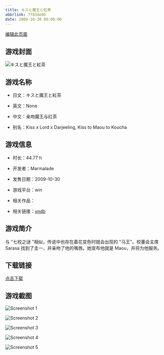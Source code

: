 ```yaml
---
title: キスと魔王と紅茶
abbrlink: 7f834e0b
date: 2009-10-30 00:00:00
---
```

[编辑此页面](https://github.com/ACG-3/ADV3-source/blob/main/source/_posts/games/%E3%82%AD%E3%82%B9%E3%81%A8%E9%AD%94%E7%8E%8B%E3%81%A8%E7%B4%85%E8%8C%B6.md)

## 游戏封面

![キスと魔王と紅茶](https://pan.timero.xyz/d/onedrive/img_lib_001/%E3%82%AD%E3%82%B9%E3%81%A8%E9%AD%94%E7%8E%8B%E3%81%A8%E7%B4%85%E8%8C%B6_cover.avif)


## 游戏名称

- 日文：キスと魔王と紅茶
- 英文：None
- 中文：亲吻魔王与红茶

- 别名：Kiss x Lord x Darjeeling, Kiss to Maou to Koucha


## 游戏信息

- 时长：44.77 h
- 开发者：Marmalade
- 发售日期：2009-10-30
- 游戏平台：win
- 相关作品：

- 相关链接：[vndb](https://vndb.org/v2412)


## 游戏简介

与 "七校之谜 "相似，传说中也存在着花变色时就会出现的 "马王"。校董会主席 Sarasa 找到了圭一，并亲吻了他的嘴唇。她宣布他就是 Maou，并将为他服务。




## 下载链接

[点击下载](https://pan.timero.xyz/onedrive/adv_lib_001/%E3%82%AD%E3%82%B9%E3%81%A8%E9%AD%94%E7%8E%8B%E3%81%A8%E7%B4%85%E8%8C%B6)


## 游戏截图


![Screenshot 1](https://pan.timero.xyz/d/onedrive/img_lib_001/%E3%82%AD%E3%82%B9%E3%81%A8%E9%AD%94%E7%8E%8B%E3%81%A8%E7%B4%85%E8%8C%B6_Screenshot_1.avif)

![Screenshot 2](https://pan.timero.xyz/d/onedrive/img_lib_001/%E3%82%AD%E3%82%B9%E3%81%A8%E9%AD%94%E7%8E%8B%E3%81%A8%E7%B4%85%E8%8C%B6_Screenshot_2.avif)

![Screenshot 3](https://pan.timero.xyz/d/onedrive/img_lib_001/%E3%82%AD%E3%82%B9%E3%81%A8%E9%AD%94%E7%8E%8B%E3%81%A8%E7%B4%85%E8%8C%B6_Screenshot_3.avif)

![Screenshot 4](https://pan.timero.xyz/d/onedrive/img_lib_001/%E3%82%AD%E3%82%B9%E3%81%A8%E9%AD%94%E7%8E%8B%E3%81%A8%E7%B4%85%E8%8C%B6_Screenshot_4.avif)

![Screenshot 5](https://pan.timero.xyz/d/onedrive/img_lib_001/%E3%82%AD%E3%82%B9%E3%81%A8%E9%AD%94%E7%8E%8B%E3%81%A8%E7%B4%85%E8%8C%B6_Screenshot_5.avif)

